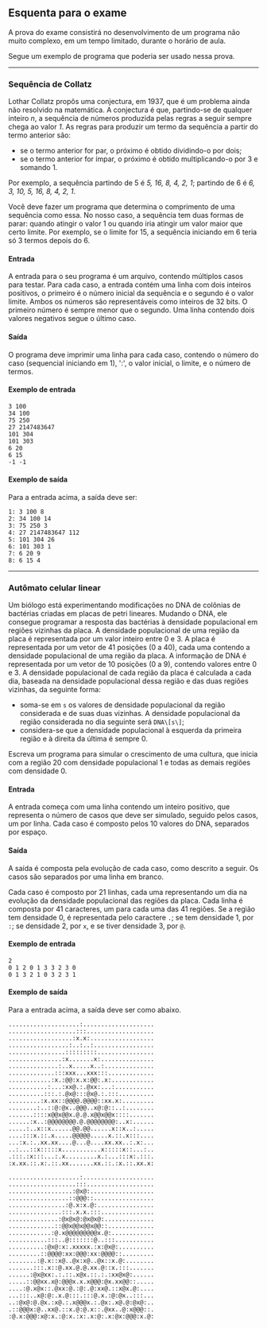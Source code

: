 ## Esquenta para o exame

A prova do exame consistirá no desenvolvimento de um programa não muito complexo, em um tempo limitado, durante o horário de aula.

Segue um exemplo de programa que poderia ser usado nessa prova.

* * *

### Sequência de Collatz

Lothar Collatz propôs uma conjectura, em 1937, que é um problema ainda não resolvido na matemática.
A conjectura é que, partindo-se de qualquer inteiro *n*, a sequência de números produzida pelas regras a seguir sempre chega ao valor *1*.
As regras para produzir um termo da sequência a partir do termo anterior são:
- se o termo anterior for par, o próximo é obtido dividindo-o por dois;
- se o termo anterior for ímpar, o próximo é obtido multiplicando-o por 3 e somando 1.

Por exemplo, a sequência partindo de 5 é *5, 16, 8, 4, 2, 1*; partindo de 6 é *6, 3, 10, 5, 16, 8, 4, 2, 1*. 

Você deve fazer um programa que determina o comprimento de uma sequência como essa. No nosso caso, a sequência tem duas formas de parar: quando atingir o valor 1 ou quando iria atingir um valor maior que certo limite. Por exemplo, se o limite for 15, a sequência iniciando em 6 teria só 3 termos depois do 6.

#### Entrada

A entrada para o seu programa é um arquivo, contendo múltiplos casos para testar.
Para cada caso, a entrada contém uma linha com dois inteiros positivos, o primeiro é o número inicial da sequência e o segundo é o valor limite. Ambos os números são representáveis como inteiros de 32 bits. O primeiro número é sempre menor que o segundo.
Uma linha contendo dois valores negativos segue o último caso.

#### Saída

O programa deve imprimir uma linha para cada caso, contendo o número do caso (sequencial iniciando em 1), ':', o valor inicial, o limite, e o número de termos.

#### Exemplo de entrada

```
3 100
34 100
75 250
27 2147483647
101 304
101 303
6 20
6 15
-1 -1
```

#### Exemplo de saída

Para a entrada acima, a saída deve ser:

```
1: 3 100 8
2: 34 100 14
3: 75 250 3
4: 27 2147483647 112
5: 101 304 26
6: 101 303 1
7: 6 20 9
8: 6 15 4
```

* * *

### Autômato celular linear

Um biólogo está experimentando modificações no DNA de colônias de bactérias criadas em placas de petri lineares.
Mudando o DNA, ele consegue programar a resposta das bactérias à densidade populacional em regiões vizinhas da placa.
A densidade populacional de uma região da placa é representada por um valor inteiro entre 0 e 3.
A placa é representada por um vetor de 41 posições (0 a 40), cada uma contendo a densidade populacional de uma região da placa.
A informação de DNA é representada por um vetor de 10 posições (0 a 9), contendo valores entre 0 e 3.
A densidade populacional de cada região da placa é calculada a cada dia, baseada na densidade populacional dessa região e das duas regiões vizinhas, da seguinte forma:
- soma-se em `s` os valores de densidade populacional da região considerada e de suas duas vizinhas. A densidade populacional da região considerada no dia seguinte será `DNA\[s\]`;
- considera-se que a densidade populacional à esquerda da primeira região e à direita da última é sempre 0.

Escreva um programa para simular o crescimento de uma cultura, que inicia com a região 20 com densidade populacional 1 e todas as demais regiões com densidade 0.

#### Entrada

A entrada começa com uma linha contendo um inteiro positivo, que representa o número de casos que deve ser simulado, seguido pelos casos, um por linha.
Cada caso é composto pelos 10 valores do DNA, separados por espaço.

#### Saída

A saída é composta pela evolução de cada caso, como descrito a seguir. Os casos são separados por uma linha em branco.

Cada caso é composto por 21 linhas, cada uma representando um dia na evolução da densidade populacional das regiões da placa.
Cada linha é composta por 41 caracteres, um para cada uma das 41 regiões.
Se a região tem densidade 0, é representada pelo caractere `.`; se tem densidade 1, por `:`; se densidade 2, por `x`, e se tiver densidade 3, por `@`.

#### Exemplo de entrada

```
2
0 1 2 0 1 3 3 2 3 0
0 1 3 2 1 0 3 2 3 1
```

#### Exemplo de saída

Para a entrada acima, a saída deve ser como abaixo.

```
....................:....................
...................:::...................
..................:x.x:..................
.................:..:..:.................
................:::::::::................
...............:x.......x:...............
..............:..x.....x..:..............
.............:::xxx...xxx:::.............
............:x.:@@:x.x:@@:.x:............
...........:...:xx@.:.@xx:...:...........
..........:::.:.@x@:::@x@.:.:::..........
.........:x.xx::@@@@.@@@@::xx.x:.........
........:..::@:@x..@@@..x@:@::..:........
.......::::x@@x@@x.@.@.x@@x@@x::::.......
......:x..:@@@@@@@@.@.@@@@@@@@:..x:......
.....:..x::x......@@.@@......x::x..:.....
....:::x.::.x.....@@@@@.....x.::.x:::....
...:x.:..xx.xx....@...@....xx.xx..:.x:...
..:...::x:::::x...........x:::::x::...:..
.:::.:x:::...:.x.........x.:...:::x:.:::.
:x.xx.::.x:.::.xx.......xx.::.:x.::.xx.x:

....................:....................
...................:::...................
..................:@x@:..................
.................::@@@::.................
................:@.x:x.@:................
...............:::.x.x.:::...............
..............:@x@x@:@x@x@:..............
.............::@@x@@x@@x@@::.............
............:@.x@@@@@@@@@x.@:............
...........:::..@:::::::@..:::...........
..........:@x@:x:.xxxxx.:x:@x@:..........
.........::@@@@:xx:@@@:xx:@@@@::.........
........:@.x::x@..@x:x@..@x::x.@:........
.......:::.x::@.xx.@.@.xx.@::x.:::.......
......:@x@xx:.:.::.x@x.::.:.:xx@x@:......
.....::@@xx.x@:@@@x.x.x@@@:@x.xx@@::.....
....:@.x@x::.@xx:@.:@:.@:xx@.::x@x.@:....
...:::..x@:@:.x.@:::.:::@.x.:@:@x..:::...
..:@x@:@.@x.:x@.:.x@@@x.:.@x:.x@.@:@x@:..
.::@@@x:@..xx@.::x.@:@.x::.@xx..@:x@@@::.
:@.x:@@@:x@:x.:@:x.:x:.x:@:.x:@x:@@@:x.@:

```
